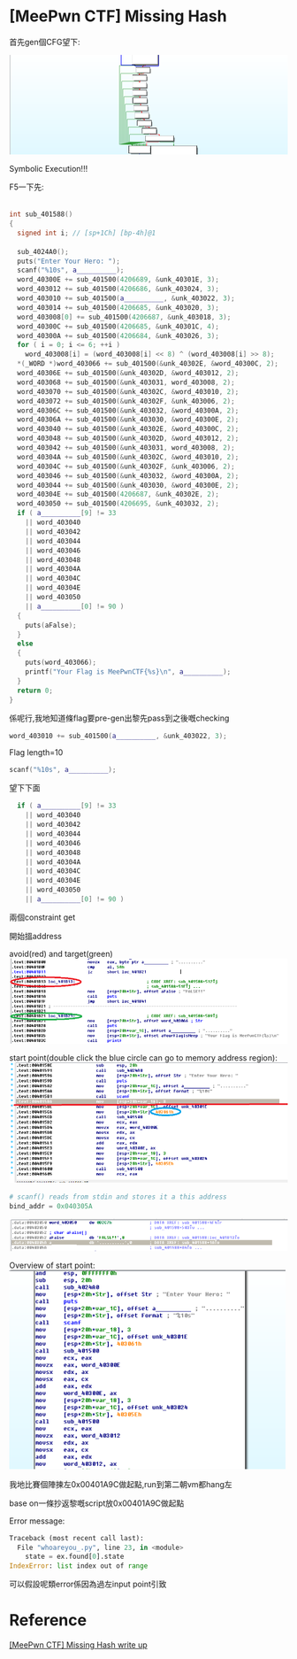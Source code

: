 [MeePwn CTF] Missing Hash
===================
首先gen個CFG望下:

![alt text](1.png)

Symbolic Execution!!!

F5一下先:

```C++

int sub_401588()
{
  signed int i; // [sp+1Ch] [bp-4h]@1

  sub_4024A0();
  puts("Enter Your Hero: ");
  scanf("%10s", a__________);
  word_40300E += sub_401500(4206689, &unk_40301E, 3);
  word_403012 += sub_401500(4206686, &unk_403024, 3);
  word_403010 += sub_401500(a__________, &unk_403022, 3);
  word_403014 += sub_401500(4206685, &unk_403020, 3);
  word_403008[0] += sub_401500(4206687, &unk_403018, 3);
  word_40300C += sub_401500(4206685, &unk_40301C, 4);
  word_40300A += sub_401500(4206684, &unk_403026, 3);
  for ( i = 0; i <= 6; ++i )
    word_403008[i] = (word_403008[i] << 8) ^ (word_403008[i] >> 8);
  *(_WORD *)word_403066 += sub_401500(&unk_40302E, &word_40300C, 2);
  word_40306E += sub_401500(&unk_40302D, &word_403012, 2);
  word_403068 += sub_401500(&unk_403031, word_403008, 2);
  word_403070 += sub_401500(&unk_40302C, &word_403010, 2);
  word_403072 += sub_401500(&unk_40302F, &unk_403006, 2);
  word_40306C += sub_401500(&unk_403032, &word_40300A, 2);
  word_40306A += sub_401500(&unk_403030, &word_40300E, 2);
  word_403040 += sub_401500(&unk_40302E, &word_40300C, 2);
  word_403048 += sub_401500(&unk_40302D, &word_403012, 2);
  word_403042 += sub_401500(&unk_403031, word_403008, 2);
  word_40304A += sub_401500(&unk_40302C, &word_403010, 2);
  word_40304C += sub_401500(&unk_40302F, &unk_403006, 2);
  word_403046 += sub_401500(&unk_403032, &word_40300A, 2);
  word_403044 += sub_401500(&unk_403030, &word_40300E, 2);
  word_40304E += sub_401500(4206687, &unk_40302E, 2);
  word_403050 += sub_401500(4206695, &unk_403032, 2);
  if ( a__________[9] != 33
    || word_403040
    || word_403042
    || word_403044
    || word_403046
    || word_403048
    || word_40304A
    || word_40304C
    || word_40304E
    || word_403050
    || a__________[0] != 90 )
  {
    puts(aFalse);
  }
  else
  {
    puts(word_403066);
    printf("Your Flag is MeePwnCTF{%s}\n", a__________);
  }
  return 0;
}

```

係呢行,我地知道條flag要pre-gen出黎先pass到之後嘅checking

```C++
word_403010 += sub_401500(a__________, &unk_403022, 3);
```
Flag length=10
```c++
scanf("%10s", a__________);
```

望下下面

```C++
  if ( a__________[9] != 33
    || word_403040
    || word_403042
    || word_403044
    || word_403046
    || word_403048
    || word_40304A
    || word_40304C
    || word_40304E
    || word_403050
    || a__________[0] != 90 )

```
兩個constraint get

開始搵address

avoid(red) and target(green)
![alt text](2.png)


start point(double click the blue circle can go to memory address region):
![alt text](3.png)

```python
# scanf() reads from stdin and stores it a this address
bind_addr = 0x040305A
```
![alt text](4.png)

Overview of start point:
![alt text](5.png)



我地比賽個陣揀左0x00401A9C做起點,run到第二朝vm都hang左

base on一條抄返黎嘅script放0x00401A9C做起點

Error message:
```python
Traceback (most recent call last):
  File "whoareyou_.py", line 23, in <module>
    state = ex.found[0].state
IndexError: list index out of range

```
可以假設呢類error係因為過左input point引致

Reference
=============================
[[MeePwn CTF] Missing Hash write up](https://develbranch.com/ctf/meepwn-ctf-missing-hash-write-up.html)
